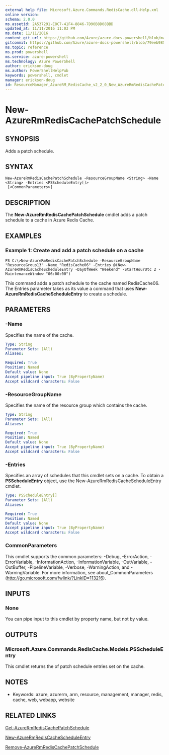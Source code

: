 ```yaml
---
external help file: Microsoft.Azure.Commands.RedisCache.dll-Help.xml
online version: 
schema: 2.0.0
ms.assetid: 2A537291-E8C7-41F4-8846-7D90B8D08BBD
updated_at: 11/11/2016 11:03 PM
ms.date: 11/11/2016
content_git_url: https://github.com/Azure/azure-docs-powershell/blob/master/azureps-cmdlets-docs/ResourceManager/AzureRM.RedisCache/v2.2.0/New-AzureRmRedisCachePatchSchedule.md
gitcommit: https://github.com/Azure/azure-docs-powershell/blob/79eeb985ea480979357fb4695832a0c3d29a48bf/azureps-cmdlets-docs/ResourceManager/AzureRM.RedisCache/v2.2.0/New-AzureRmRedisCachePatchSchedule.md
ms.topic: reference
ms.prod: powershell
ms.service: azure-powershell
ms.technology: Azure PowerShell
author: erickson-doug
ms.author: PowerShellHelpPub
keywords: powershell, cmdlet
manager: erickson-doug
id: ResourceManager_AzureRM_RedisCache_v2_2_0_New_AzureRmRedisCachePatchSchedule_md
---
```


# New-AzureRmRedisCachePatchSchedule

## SYNOPSIS
Adds a patch schedule.

## SYNTAX

```
New-AzureRmRedisCachePatchSchedule -ResourceGroupName <String> -Name <String> -Entries <PSScheduleEntry[]>
 [<CommonParameters>]
```

## DESCRIPTION
The **New-AzureRmRedisCachePatchSchedule** cmdlet adds a patch schedule to a cache in Azure Redis Cache.

## EXAMPLES

### Example 1: Create and add a patch schedule on a cache
```
PS C:\>New-AzureRmRedisCachePatchSchedule -ResourceGroupName "ResourceGroup13" -Name "RedisCache06" -Entries @(New-AzureRmRedisCacheScheduleEntry -DayOfWeek "Weekend" -StartHourUtc 2 -MaintenanceWindow "06:00:00")
```

This command adds a patch schedule to the cache named RedisCache06.
The Entries parameter takes as its value a command that uses **New-AzureRmRedisCacheScheduleEntry** to create a schedule.

## PARAMETERS

### -Name
Specifies the name of the cache.

```yaml
Type: String
Parameter Sets: (All)
Aliases: 

Required: True
Position: Named
Default value: None
Accept pipeline input: True (ByPropertyName)
Accept wildcard characters: False
```

### -ResourceGroupName
Specifies the name of the resource group which contains the cache.

```yaml
Type: String
Parameter Sets: (All)
Aliases: 

Required: True
Position: Named
Default value: None
Accept pipeline input: True (ByPropertyName)
Accept wildcard characters: False
```

### -Entries
Specifies an array of schedules that this cmdlet sets on a cache. 
To obtain a **PSScheduleEntry** object, use the New-AzureRmRedisCacheScheduleEntry cmdlet.

```yaml
Type: PSScheduleEntry[]
Parameter Sets: (All)
Aliases: 

Required: True
Position: Named
Default value: None
Accept pipeline input: True (ByPropertyName)
Accept wildcard characters: False
```

### CommonParameters
This cmdlet supports the common parameters: -Debug, -ErrorAction, -ErrorVariable, -InformationAction, -InformationVariable, -OutVariable, -OutBuffer, -PipelineVariable, -Verbose, -WarningAction, and -WarningVariable. For more information, see about_CommonParameters (http://go.microsoft.com/fwlink/?LinkID=113216).

## INPUTS

### None
You can pipe input to this cmdlet by property name, but not by value.

## OUTPUTS

### Microsoft.Azure.Commands.RedisCache.Models.PSScheduleEntry
This cmdlet returns the of patch schedule entries set on the cache.

## NOTES
* Keywords: azure, azurerm, arm, resource, management, manager, redis, cache, web, webapp, website

## RELATED LINKS

[Get-AzureRmRedisCachePatchSchedule](xref:ResourceManager/AzureRM.RedisCache/v2.2.0/Get-AzureRmRedisCachePatchSchedule.md)

[New-AzureRmRedisCacheScheduleEntry](xref:ResourceManager/AzureRM.RedisCache/v2.2.0/New-AzureRmRedisCacheScheduleEntry.md)

[Remove-AzureRmRedisCachePatchSchedule](xref:ResourceManager/AzureRM.RedisCache/v2.2.0/Remove-AzureRmRedisCachePatchSchedule.md)


